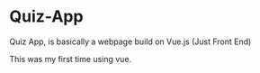 # Quiz-App

Quiz App, is basically a webpage build on Vue.js (Just Front End)

This was my first time using vue.

